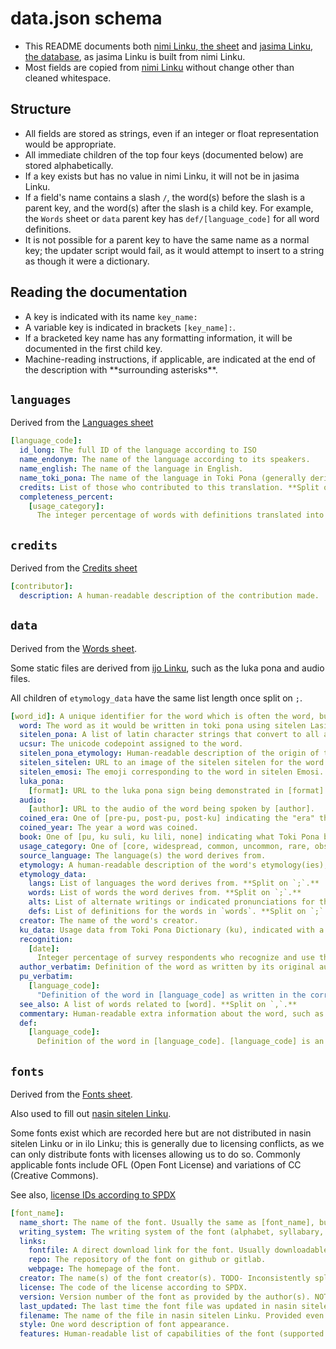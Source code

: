 # data.json schema

- This README documents both [nimi Linku, the sheet](https://docs.google.com/spreadsheets/d/1xwgTAxwgn4ZAc4DBnHte0cqta1aaxe112Wh1rv9w5Yk/) and [jasima Linku, the database](https://linku.la/jasima/data.json), as jasima Linku is built from nimi Linku.
- Most fields are copied from [nimi Linku](https://docs.google.com/spreadsheets/d/1xwgTAxwgn4ZAc4DBnHte0cqta1aaxe112Wh1rv9w5Yk/) without change other than cleaned whitespace.

## Structure

- All fields are stored as strings, even if an integer or float representation would be appropriate.
- All immediate children of the top four keys (documented below) are stored alphabetically.
- If a key exists but has no value in nimi Linku, it will not be in jasima Linku. <!-- unless it is a parent to another field (see below) -->
- If a field's name contains a slash `/`, the word(s) before the slash is a parent key, and the word(s) after the slash is a child key. For example, the `Words` sheet or `data` parent key has `def/[language_code]` for all word definitions.
- It is not possible for a parent key to have the same name as a normal key; the updater script would fail, as it would attempt to insert to a string as though it were a dictionary.

## Reading the documentation

- A key is indicated with its name `key_name:`
- A variable key is indicated in brackets `[key_name]:`.
- If a bracketed key name has any formatting information, it will be documented in the first child key.
- Machine-reading instructions, if applicable, are indicated at the end of the description with \*\*surrounding asterisks\*\*.

## `languages`

Derived from the [Languages sheet](https://docs.google.com/spreadsheets/d/1xwgTAxwgn4ZAc4DBnHte0cqta1aaxe112Wh1rv9w5Yk/#gid=1133229503)

```yml
[language_code]:
  id_long: The full ID of the language according to ISO
  name_endonym: The name of the language according to its speakers.
  name_english: The name of the language in English.
  name_toki_pona: The name of the language in Toki Pona (generally derived from endonym).
  credits: List of those who contributed to this translation. **Split on `,` to get each name.**
  completeness_percent:
    [usage_category]:
      The integer percentage of words with definitions translated into this language in this usage category.
```

## `credits`

Derived from the [Credits sheet](https://docs.google.com/spreadsheets/d/1xwgTAxwgn4ZAc4DBnHte0cqta1aaxe112Wh1rv9w5Yk/#gid=1238936638)

```yml
[contributor]:
  description: A human-readable description of the contribution made.
```

## `data`

Derived from the [Words sheet](https://docs.google.com/spreadsheets/d/1xwgTAxwgn4ZAc4DBnHte0cqta1aaxe112Wh1rv9w5Yk/#gid=0).

Some static files are derived from [ijo Linku](https://github.com/lipu-linku/ijo), such as the luka pona and audio files.

All children of `etymology_data` have the same list length once split on `;`.

```yml
[word_id]: A unique identifier for the word which is often the word, but may have an integer suffix if the word has been coined multiple times.
  word: The word as it would be written in toki pona using sitelen Lasina.
  sitelen_pona: A list of latin character strings that convert to all alternates for a given word. Usually identical to [word]; see "akesi".
  ucsur: The unicode codepoint assigned to the word.
  sitelen_pona_etymology: Human-readable description of the origin of the sitelen pona.
  sitelen_sitelen: URL to an image of the sitelen sitelen for the word.
  sitelen_emosi: The emoji corresponding to the word in sitelen Emosi.
  luka_pona:
    [format]: URL to the luka pona sign being demonstrated in [format].
  audio:
    [author]: URL to the audio of the word being spoken by [author].
  coined_era: One of [pre-pu, post-pu, post-ku] indicating the "era" the word was created in, relative to the publishing of the Toki Pona books.
  coined_year: The year a word was coined.
  book: One of [pu, ku suli, ku lili, none] indicating what Toki Pona book the word was first documented in.
  usage_category: One of [core, widespread, common, uncommon, rare, obscure] indicating the word's popularity.
  source_language: The language(s) the word derives from.
  etymology: A human-readable description of the word's etymology(ies), including the original word(s), definition(s), and other metadata.
  etymology_data:
    langs: List of languages the word derives from. **Split on `;`.**
    words: List of words the word derives from. **Split on `;`.**
    alts: List of alternate writings or indicated pronunciations for the words in `words`. **Split on `;`.**
    defs: List of definitions for the words in `words`. **Split on `;`.**
  creator: The name of the word's creator.
  ku_data: Usage data from Toki Pona Dictionary (ku), indicated with a superscript number. **Split on `,`.**
  recognition:
    [date]:
      Integer percentage of survey respondents who recognize and use the word as of [date]. [date] is YYYY-MM format.
  author_verbatim: Definition of the word as written by its original author. Defer to `pu_verbatim` if that is defined.
  pu_verbatim:
    [language_code]:
      "Definition of the word in [language_code] as written in the corresponding translation of Toki Pona: The Language of Good."
  see_also: A list of words related to [word]. **Split on `,`.**
  commentary: Human-readable extra information about the word, such as historical usage, replacement, or clarifications.
  def:
    [language_code]:
      Definition of the word in [language_code]. [language_code] is an entry in the `language` key.
```

## `fonts`

Derived from the [Fonts sheet](https://docs.google.com/spreadsheets/d/1xwgTAxwgn4ZAc4DBnHte0cqta1aaxe112Wh1rv9w5Yk/#gid=1195574771).

Also used to fill out [nasin sitelen Linku](https://github.com/lipu-linku/nasin-sitelen).

Some fonts exist which are recorded here but are not distributed in nasin sitelen Linku or in ilo Linku; this is generally due to licensing conflicts, as we can only distribute fonts with licenses allowing us to do so. Commonly applicable fonts include OFL (Open Font License) and variations of CC (Creative Commons).

See also, [license IDs according to SPDX](https://spdx.org/licenses/)

```yml
[font_name]:
  name_short: The name of the font. Usually the same as [font_name], but not always.
  writing_system: The writing system of the font (alphabet, syllabary, sitelen pona, sitelen sitelen, ...)
  links:
    fontfile: A direct download link for the font. Usually downloadable without authentication.
    repo: The repository of the font on github or gitlab.
    webpage: The homepage of the font.
  creator: The name(s) of the font creator(s). TODO- Inconsistently split by `/` and `&`.
  license: The code of the license according to SPDX.
  version: Version number of the font as provided by the author(s). NOT GLOBALLY CONSISTENT.
  last_updated: The last time the font file was updated in nasin sitelen Linku. YYYY-MM format.
  filename: The name of the file in nasin sitelen Linku. Provided even if license is incompatible.
  style: One word description of font appearance.
  features: Human-readable list of capabilities of the font (supported glyphs, UCSUR support, combining glyphs, etc).
```
